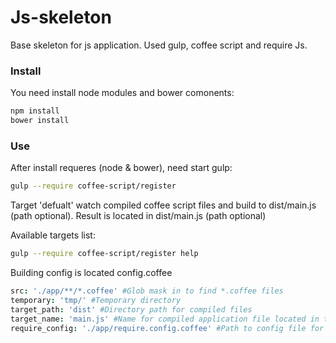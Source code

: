 # Js-skeleton

Base skeleton for js application. Used gulp, coffee script and require Js.

### Install

You need install node modules and bower comonents:

```bash
npm install
bower install
```

### Use

After install requeres (node & bower), need start gulp:

```bash
gulp --require coffee-script/register
```

Target 'defualt' watch compiled coffee script files and build to dist/main.js (path optional). Result is located in dist/main.js (path optional)

Available targets list:

```bash
gulp --require coffee-script/register help
```

Building config is located config.coffee

```coffee
src: './app/**/*.coffee' #Glob mask in to find *.coffee files
temporary: 'tmp/' #Temporary directory
target_path: 'dist' #Directory path for compiled files
target_name: 'main.js' #Name for compiled application file located in target_path
require_config: './app/require.config.coffee' #Path to config file for require Js
```
